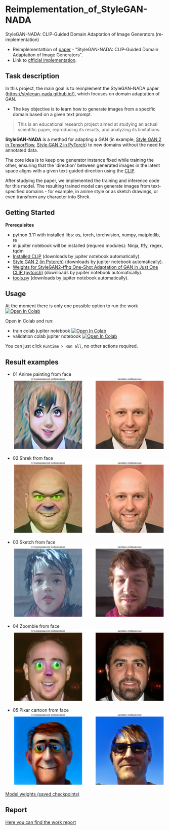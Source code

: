 # Reimplementation_of_StyleGAN-NADA
StyleGAN-NADA: CLIP-Guided Domain Adaptation of Image Generators (re-implementation)
* Reimplementattion of [paper](https://arxiv.org/abs/2108.00946) - "StyleGAN-NADA: CLIP-Guided Domain Adaptation of Image Generators".
* Link to [official implementation](https://github.com/rinongal/StyleGAN-nada).
## Task description
In this project, the main goal is to reimplement the StyleGAN-NADA paper (https://stylegan-nada.github.io/), which focuses on domain adaptation of GAN.
* The key objective is to learn how to generate images from a specific domain based on a given text prompt.
> This is an educational research project aimed at studying an actual scientific paper, reproducing its results, and analyzing its limitations.

**StyleGAN-NADA** is a method for adapting a GAN (in example, [Style GAN 2 in TensorFlow](https://github.com/NVlabs/stylegan2), [Style GAN 2 in PyTorch](https://github.com/rosinality/stylegan2-pytorch)) to new domains without the need for annotated data. 

The core idea is to keep one generator instance fixed while training the other, ensuring that the 'direction' between generated images in the latent space aligns with a given text-guided direction using the [CLIP](https://github.com/openai/CLIP).

After studying the paper, we implemented the training and inference code for this model. The resulting trained model can generate images from text-specified domains - for example, in anime style or as sketch drawings, or even transform any character into Shrek.

## Getting Started
**Prerequisites**
 - python 3.11 with installed libs: os, torch, torchvision, numpy, matplotlib, re
 - in jupiter notebook will be installed (requred modules): Ninja, ftfy, regex, tqdm
 - [Installed CLIP](https://github.com/openai/CLIP) (downloads by jupiter notebook automatically).
 - [Style GAN 2 (in Pytorch)](https://github.com/rosinality/stylegan2-pytorch) (downloads by jupiter notebook automatically).
 - [Weights for StyleGAN2-ffhq One-Shot Adaptation of GAN in Just One CLIP (pytorch)](https://huggingface.co/akhaliq/OneshotCLIP-stylegan2-ffhq/resolve/main/stylegan2-ffhq-config-f.pt) (downloads by jupiter notebook automatically).
 - [tools.py](https://raw.githubusercontent.com/vital83/Reimplementation_of_StyleGAN-NADA/main/tools.py) (downloads by jupiter notebook automatically).

## Usage

At the moment there is only one possible option to run the work [![Open In Colab](https://colab.research.google.com/assets/colab-badge.svg)](https://colab.research.google.com/drive/1DCwbuYemn5Yc-3_5RQ7U3vpd3SbbDI78?usp=sharing)


Open in Colab and run:
 - train colab jupiter notebook [![Open In Colab](https://colab.research.google.com/assets/colab-badge.svg)](https://colab.research.google.com/drive/1r2MRBtmxpUGJfJ0lzH9BCreUeRFCKLwD?usp=sharing)
 - validation colab jupiter notebook [![Open In Colab](https://colab.research.google.com/assets/colab-badge.svg)](https://colab.research.google.com/drive/1TJONxEAv0nLkggNEgIgrbHKzRXsKm2cp?usp=sharing)


You can just click `Runtime > Run all`, no other actions required.

## Result examples
* 01 Anime painting from face
![Image](https://github.com/vital83/Reimplementation_of_StyleGAN-NADA/blob/main/01_anime_painting_from_face.png)

* 02 Shrek from face
![Image](https://github.com/vital83/Reimplementation_of_StyleGAN-NADA/blob/main/02_100_shrek_from_face.png)

* 03 Sketch from face
![Image](https://github.com/vital83/Reimplementation_of_StyleGAN-NADA/blob/main/04_10l_300s_sketch_from_face.png)

* 04 Zoombie from face
![Image](https://github.com/vital83/Reimplementation_of_StyleGAN-NADA/blob/main/05_5l_300s_zoombie_from_face.png)

* 05 Pixar cartoon from face
![Image](https://github.com/vital83/Reimplementation_of_StyleGAN-NADA/blob/main/03_300_pixar_from_face.png)


[Model weights (saved checkpoints)](https://drive.google.com/drive/folders/1a27Qx_Te2DQ95gjUhUEUW6K6VmFvcc4F?usp=sharing)


## Report

[Here you can find the work report](REPORT.md)
